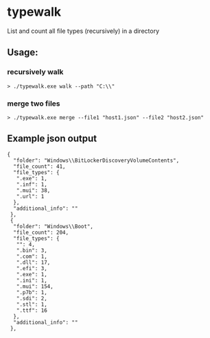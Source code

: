 # typewalk
List and count all file types (recursively) in a directory

## Usage:

### recursively walk
```> ./typewalk.exe walk --path "C:\\"```

### merge two files
```> ./typewalk.exe merge --file1 "host1.json" --file2 "host2.json"```

## Example json output
```
{
  "folder": "Windows\\BitLockerDiscoveryVolumeContents",
  "file_count": 41,
  "file_types": {
   ".exe": 1,
   ".inf": 1,
   ".mui": 38,
   ".url": 1
  },
  "additional_info": ""
 },
 {
  "folder": "Windows\\Boot",
  "file_count": 204,
  "file_types": {
   "": 4,
   ".bin": 3,
   ".com": 1,
   ".dll": 17,
   ".efi": 3,
   ".exe": 1,
   ".ini": 1,
   ".mui": 154,
   ".p7b": 1,
   ".sdi": 2,
   ".stl": 1,
   ".ttf": 16
  },
  "additional_info": ""
 },
